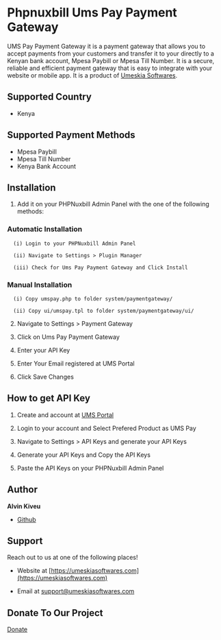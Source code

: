 # Phpnuxbill Ums Pay Payment Gateway

UMS Pay Payment Gateway it is a payment gateway that allows you to accept payments from your customers and transfer it to your directly to a Kenyan bank account, Mpesa Paybill or Mpesa Till Number. It is a secure, reliable and efficient payment gateway that is easy to integrate with your website or mobile app. It is a product of [Umeskia Softwares](https://umeskiasoftwares.com/).

## Supported Country

- Kenya

## Supported Payment Methods

- Mpesa Paybill
- Mpesa Till Number
- Kenya Bank Account

## Installation

1. Add it on your PHPNuxbill Admin Panel with the one of the following methods:

  ### Automatic Installation

      (i) Login to your PHPNuxbill Admin Panel

      (ii) Navigate to Settings > Plugin Manager

      (iii) Check for Ums Pay Payment Gateway and Click Install

  ### Manual Installation

      (i) Copy umspay.php to folder system/paymentgateway/

      (ii) Copy ui/umspay.tpl to folder system/paymentgateway/ui/

2. Navigate to Settings > Payment Gateway

3. Click on Ums Pay Payment Gateway

4. Enter your API Key

5. Enter Your Email registered at UMS Portal

6. Click Save Changes


## How to get API Key

1. Create and account at [UMS Portal](https://portal.umeskiasoftwares.com/)

2. Login to your account and Select Prefered Product as UMS Pay

3. Navigate to Settings > API Keys and generate your API Keys

4. Generate your API Keys and Copy the API Keys

5. Paste the API Keys on your PHPNuxbill Admin Panel


## Author

**Alvin Kiveu**

- [Github](https://github.com/alvin-kiveu/)

## Support

Reach out to us at one of the following places!

- Website at [https://umeskiasoftwares.com](https://umeskiasoftwares.com)

- Email at support@umeskiasoftwares.com

## Donate To Our Project

  [Donate](https://paystack.com/pay/oqwdgv9xck)











 
